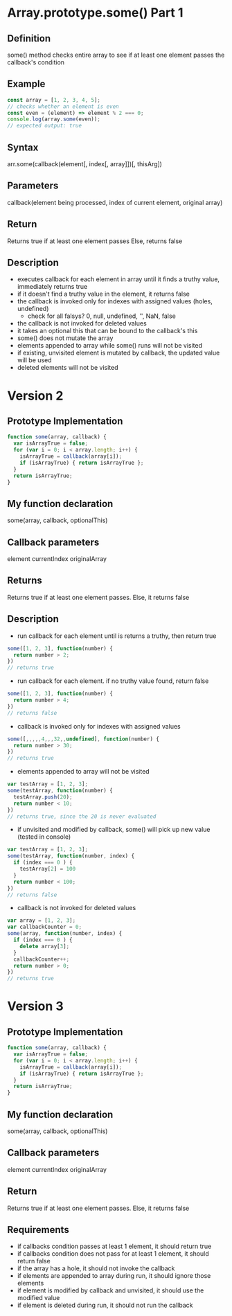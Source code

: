 # Array.prototype.some() Part 1

## Definition
some() method checks entire array to see if at least one element passes the callback's condition 

## Example
```javascript
const array = [1, 2, 3, 4, 5];
// checks whether an element is even
const even = (element) => element % 2 === 0;
console.log(array.some(even));
// expected output: true
```

## Syntax
arr.some(callback(element[, index[, array]])[, thisArg])

## Parameters
callback(element being processed, index of current element, original array)

## Return
Returns true if at least one element passes
Else, returns false

## Description
- executes callback for each element in array until it finds a truthy value, immediately returns true
- if it doesn't find a truthy value in the element, it returns false
- the callback is invoked only for indexes with assigned values (holes, undefined)
    - check for all falsys? 0, null, undefined, '', NaN, false
- the callback is not invoked for deleted values
- it takes an optional this that can be bound to the callback's this
- some() does  not mutate the array
- elements appended to array while some() runs will not be visited
- if existing, unvisited element is mutated by callback, the updated value will be used
- deleted elements will not be visited


# Version 2
## Prototype Implementation
```javascript
function some(array, callback) {
  var isArrayTrue = false;
  for (var i = 0; i < array.length; i++) {
    isArrayTrue = callback(array[i]);
    if (isArrayTrue) { return isArrayTrue }; 
  }
  return isArrayTrue;
}
```

## My function declaration
some(array, callback, optionalThis)

## Callback parameters
element
currentIndex
originalArray

## Returns 
Returns true if at least one element passes. Else, it returns false

## Description
- run callback for each element until is returns a truthy, then return true
```javascript
some([1, 2, 3], function(number) {
  return number > 2;
})
// returns true
```
- run callback for each element. if no truthy value found, return false
```javascript
some([1, 2, 3], function(number) {
  return number > 4;
})
// returns false
```
- callback is invoked only for indexes with assigned values
```javascript
some([,,,,,4,,,32,,undefined], function(number) {
  return number > 30;
})
// returns true
```
- elements appended to array will not be visited
```javascript
var testArray = [1, 2, 3];
some(testArray, function(number) {
  testArray.push(20);
  return number < 10;
})
// returns true, since the 20 is never evaluated
```
- if unvisited and modified by callback, some() will pick up new value (tested in console)
```javascript
var testArray = [1, 2, 3];
some(testArray, function(number, index) {
  if (index === 0 ) {
    testArray[2] = 100
  }
  return number < 100;
})
// returns false
```
- callback is not invoked for deleted values
```javascript
var array = [1, 2, 3];
var callbackCounter = 0;
some(array, function(number, index) {
  if (index === 0 ) {
    delete array[3];
  }
  callbackCounter++;
  return number > 0;
})
// returns true
```
# Version 3
## Prototype Implementation
```javascript
function some(array, callback) {
  var isArrayTrue = false;
  for (var i = 0; i < array.length; i++) {
    isArrayTrue = callback(array[i]);
    if (isArrayTrue) { return isArrayTrue }; 
  }
  return isArrayTrue;
}
```
## My function declaration
some(array, callback, optionalThis)

## Callback parameters
element
currentIndex
originalArray

## Return 
Returns true if at least one element passes. Else, it returns false

## Requirements
- if callbacks condition passes at least 1 element, it should return true
- if callbacks condition does not pass for at least 1 element, it should return false
- if the array has a hole, it should not invoke the callback
- if elements are appended to array during run, it should ignore those elements
- if element is modified by callback and unvisited, it should use the modified value
- if element is deleted during run, it should not run the callback